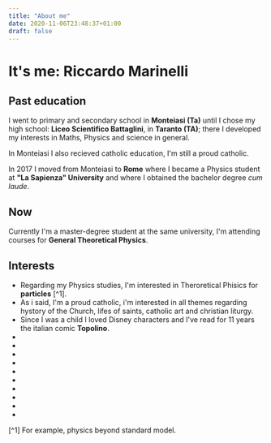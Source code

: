 ```yaml
---
title: "About me"
date: 2020-11-06T23:48:37+01:00
draft: false
---
```


# It's me: Riccardo Marinelli

## Past education 

I went to primary and secondary school in **Monteiasi (Ta)** until I chose my high school: **Liceo Scientifico Battaglini**, in **Taranto (TA)**; there I developed my interests in Maths, Physics and science in general.

In Monteiasi I also recieved catholic education, I'm still a proud catholic.

In 2017 I moved from Monteiasi to **Rome** where I became a Physics student at **"La Sapienza" University** and where I obtained the bachelor degree *cum laude*.

## Now

Currently I'm a master-degree student at the same university, I'm attending courses for **General Theoretical Physics**.

## Interests

* Regarding my Physics studies, I'm interested in Theroretical Phisics for **particles** [^1].
* As i said, I'm a proud catholic, i'm interested in all themes regarding hystory of the Church, lifes of saints, catholic art and christian liturgy.
* Since I was a child I loved Disney characters and I've read for 11 years the italian comic **Topolino**.
* 
* 
* 
* 
* 
* 
* 
* 
* 
* 


[^1] For example, physics beyond standard model.

